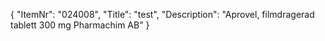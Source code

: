 {
  "ItemNr": "024008",
  "Title": "test",
  "Description": "Aprovel, filmdragerad tablett 300 mg Pharmachim AB"
}